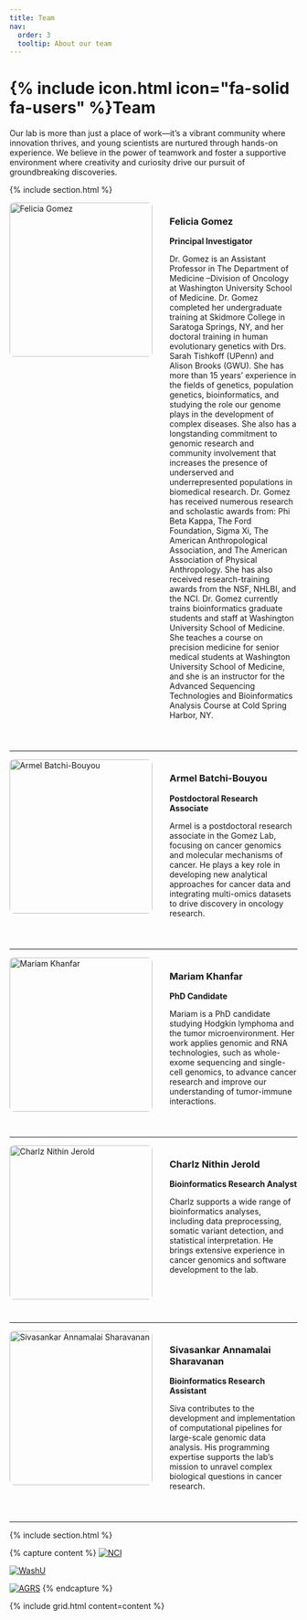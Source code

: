 ```yaml
---
title: Team
nav:
  order: 3
  tooltip: About our team
---
```


# {% include icon.html icon="fa-solid fa-users" %}Team

Our lab is more than just a place of work—it’s a vibrant community where innovation thrives, and young scientists are nurtured through hands-on experience. We believe in the power of teamwork and foster a supportive environment where creativity and curiosity drive our pursuit of groundbreaking discoveries.

{% include section.html %}

<!-- Felicia Gomez -->
<div style="display: flex; flex-direction: row; align-items: flex-start; gap: 30px; margin-bottom: 40px;">
  <div style="flex-shrink: 0;">
    <img src="{{ site.baseurl }}/images/team/FG.jpg" alt="Felicia Gomez" style="width: 250px; height: 270px; object-fit: cover; border-radius: 8px;">
  </div>
  <div style="max-width: 700px;">
    <h3>Felicia Gomez</h3>
    <p><strong>Principal Investigator</strong></p>
    <p>Dr. Gomez is an Assistant Professor in The Department of Medicine –Division of Oncology at Washington University School of Medicine. Dr. Gomez completed her undergraduate training at Skidmore College in Saratoga Springs, NY, and her doctoral training in human evolutionary genetics with Drs. Sarah Tishkoff (UPenn) and Alison Brooks (GWU). She has more than 15 years’ experience in the fields of genetics, population genetics, bioinformatics, and studying the role our genome plays in the development of complex diseases. She also has a longstanding commitment to genomic research and community involvement that increases the presence of underserved and underrepresented populations in biomedical research. Dr. Gomez has received numerous research and scholastic awards from: Phi Beta Kappa, The Ford Foundation, Sigma Xi, The American Anthropological Association, and The American Association of Physical Anthropology. She has also received research-training awards from the NSF, NHLBI, and the NCI. Dr. Gomez currently trains bioinformatics graduate students and staff at Washington University School of Medicine.  She teaches a course on precision medicine for senior medical students at Washington University School of Medicine, and she is an instructor for the Advanced Sequencing Technologies and Bioinformatics Analysis Course at Cold Spring Harbor, NY.</p>
    <div style="margin-top: 10px;">
      <a href="https://profiles.wustl.edu/en/persons/felicia-gomez" target="_blank" title="Website">
        <i class="fa-solid fa-globe" style="font-size: 20px; margin-right: 10px;"></i>
      </a>
      <a href="mailto:fgomez@wustl.edu" title="Email">
        <i class="fa-solid fa-envelope" style="font-size: 20px; margin-right: 10px;"></i>
      </a>
      <a href="https://orcid.org/0000-0003-4884-7510" target="_blank" title="ORCID">
        <i class="fa-brands fa-orcid" style="font-size: 20px;"></i>
      </a>
    </div>
  </div>
</div>
<hr>

<!-- Armel Batchi-Bouyou -->
<div style="display: flex; flex-direction: row; align-items: flex-start; gap: 30px; margin-bottom: 40px;">
  <div style="flex-shrink: 0;">
    <img src="{{ site.baseurl }}/images/team/Batchi_Armel.jpg" alt="Armel Batchi-Bouyou" style="width: 250px; height: 270px; object-fit: cover; border-radius: 8px;">
  </div>
  <div style="max-width: 700px;">
    <h3>Armel Batchi-Bouyou</h3>
    <p><strong>Postdoctoral Research Associate</strong></p>
    <p>Armel is a postdoctoral research associate in the Gomez Lab, focusing on cancer genomics and molecular mechanisms of cancer. He plays a key role in developing new analytical approaches for cancer data and integrating multi-omics datasets to drive discovery in oncology research.</p>
    <div style="margin-top: 10px;">
      <a href="https://www.linkedin.com/in/armel-batchi-bouyou/" target="_blank" title="LinkedIn">
        <i class="fa-brands fa-linkedin" style="font-size: 20px; margin-right: 10px;"></i>
      </a>
      <a href="https://scholar.google.com/citations?user=ZNnklUsAAAAJ&hl=en" target="_blank" title="Google Scholar">
        <i class="fa-brands fa-google" style="font-size: 20px;"></i>
      </a>
    </div>
  </div>
</div>
<hr>

<!-- Mariam Khanfar -->
<div style="display: flex; flex-direction: row; align-items: flex-start; gap: 30px; margin-bottom: 40px;">
  <div style="flex-shrink: 0;">
    <img src="{{ site.baseurl }}/images/team/MKhanfar_HSG.jpg" alt="Mariam Khanfar" style="width: 250px; height: 270px; object-fit: cover; border-radius: 8px;">
  </div>
  <div style="max-width: 700px;">
    <h3>Mariam Khanfar</h3>
    <p><strong>PhD Candidate</strong></p>
    <p>Mariam is a PhD candidate studying Hodgkin lymphoma and the tumor microenvironment. Her work applies genomic and RNA technologies, such as whole-exome sequencing and single-cell genomics, to advance cancer research and improve our understanding of tumor-immune interactions.</p>
    <div style="margin-top: 10px;">
      <a href="https://www.linkedin.com/in/mariam-khanfar/" target="_blank" title="LinkedIn">
        <i class="fa-brands fa-linkedin" style="font-size: 20px; margin-right: 10px;"></i>
      </a>
      <a href="https://scholar.google.com/citations?user=0000-0002-3650-2665" target="_blank" title="Google Scholar">
        <i class="fa-brands fa-google" style="font-size: 20px;"></i>
      </a>
    </div>
  </div>
</div>
<hr>

<!-- Charlz Nithin Jerold -->
<div style="display: flex; flex-direction: row; align-items: flex-start; gap: 30px; margin-bottom: 40px;">
  <div style="flex-shrink: 0;">
    <img src="{{ site.baseurl }}/images/team/Charlz.jpeg" alt="Charlz Nithin Jerold" style="width: 250px; height: 270px; object-fit: cover; border-radius: 8px;">
  </div>
  <div style="max-width: 700px;">
    <h3>Charlz Nithin Jerold</h3>
    <p><strong>Bioinformatics Research Analyst</strong></p>
    <p>Charlz supports a wide range of bioinformatics analyses, including data preprocessing, somatic variant detection, and statistical interpretation. He brings extensive experience in cancer genomics and software development to the lab.</p>
    <div style="margin-top: 10px;">
      <a href="https://www.linkedin.com/in/charlz-nithin/" target="_blank" title="LinkedIn">
        <i class="fa-brands fa-linkedin" style="font-size: 20px; margin-right: 10px;"></i>
      </a>
      <a href="https://scholar.google.com/citations?user=qU4svkkAAAAJ" target="_blank" title="Google Scholar">
        <i class="fa-brands fa-google" style="font-size: 20px;"></i>
      </a>
    </div>
  </div>
</div>
<hr>

<!-- Sivasankar Annamalai Sharavanan -->
<div style="display: flex; flex-direction: row; align-items: flex-start; gap: 30px; margin-bottom: 40px;">
  <div style="flex-shrink: 0;">
    <img src="{{ site.baseurl }}/images/team/Siva.jpg" alt="Sivasankar Annamalai Sharavanan" style="width: 250px; height: 270px; object-fit: cover; border-radius: 8px;">
  </div>
  <div style="max-width: 700px;">
    <h3>Sivasankar Annamalai Sharavanan</h3>
    <p><strong>Bioinformatics Research Assistant</strong></p>
    <p>Siva contributes to the development and implementation of computational pipelines for large-scale genomic data analysis. His programming expertise supports the lab’s mission to unravel complex biological questions in cancer research.</p>
    <div style="margin-top: 10px;">
      <a href="mailto:sivasankar@wustl.edu" title="Email">
        <i class="fa-solid fa-envelope" style="font-size: 20px;"></i>
      </a>
    </div>
  </div>
</div>
<hr>

{% include section.html %}

{% capture content %}
[![NCI](https://feliciagomezlab.github.io/Gomez-Lab.github.io/images/funding/nci-logo.png)](https://www.cancer.gov/)

[![WashU](https://feliciagomezlab.github.io/Gomez-Lab.github.io/images/funding/Washu_medicine.png)](https://medicine.wustl.edu/)

[![AGRS](https://feliciagomezlab.github.io/Gomez-Lab.github.io/images/funding/ACS-1.png)](https://www.americanresearchgrants.org/)
{% endcapture %}

{% include grid.html content=content %}
